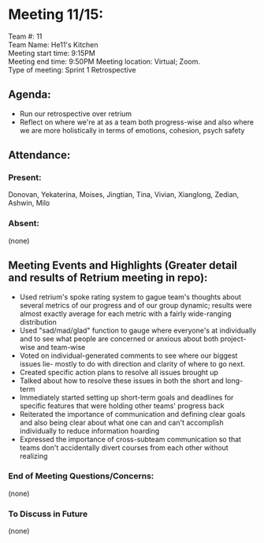 ﻿








# **Meeting 11/15:**
Team #: 11  
Team Name: He11's Kitchen  
Meeting start time: 9:15PM  
Meeting end time: 9:50PM
Meeting location: Virtual; Zoom.  
Type of meeting: Sprint 1 Retrospective

## Agenda:
- Run our retrospective over retrium
- Reflect on where we're at as a team both progress-wise and also where we are more holistically in terms of emotions, cohesion, psych safety

## Attendance:
### Present:
Donovan, Yekaterina, Moises, Jingtian, Tina, Vivian, Xianglong, Zedian, Ashwin, Milo 
### Absent:
(none)

## Meeting Events and Highlights (Greater detail and results of Retrium meeting in repo):
- Used retrium's spoke rating system to gague team's thoughts about several metrics of our progress and of our group dynamic; results were almost exactly average for each metric with a fairly wide-ranging distribution
- Used "sad/mad/glad" function to gauge where everyone's at individually and to see what people are concerned or anxious about both project-wise and team-wise
- Voted on individual-generated comments to see where our biggest issues lie- mostly to do with direction and clarity of where to go next.
- Created specific action plans to resolve all issues brought up
- Talked about how to resolve these issues in both the short and long-term
- Immediately started setting up short-term goals and deadlines for specific features that were holding other teams' progress back
- Reiterated the importance of communication and defining clear goals and also being clear about what one can and can't accomplish individually to reduce information hoarding
- Expressed the importance of cross-subteam communication so that teams don't accidentally divert courses from each other without realizing


### End of Meeting Questions/Concerns:
(none)

### To Discuss in Future 
(none)
